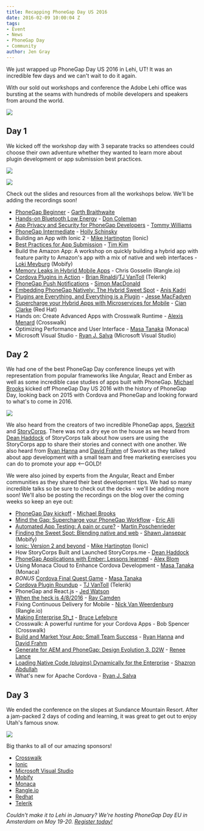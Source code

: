 ```yaml
---
title: Recapping PhoneGap Day US 2016
date: 2016-02-09 10:00:04 Z
tags:
- Event
- News
- PhoneGap Day
- Community
author: Jen Gray
---
```


We just wrapped up PhoneGap Day US 2016 in Lehi, UT! It was an incredible few days and we can't wait to do it again.

With our sold out workshops and conference the Adobe Lehi office was bursting at the seams with hundreds of mobile developers and speakers from around the world.

![](/blog/uploads/2016-02/pgd5.jpg)

## Day 1

We kicked off the workshop day with 3 separate tracks so attendees could choose their own adventure whether they wanted to learn more about plugin development or app submission best practices.

![](/blog/uploads/2016-02/pgd3.jpg)

![](/blog/uploads/2016-02/pgd2.jpg)

Check out the slides and resources from all the workshops below. We'll be adding the recordings soon!

- [PhoneGap Beginner](https://github.com/garthdb/phonegap-day-workshop-beginner/wiki) - [Garth Braithwaite](https://twitter.com/GarthDB)
- [Hands-on Bluetooth Low Energy](http://don.github.io/slides/2016-01-28-phonegap-day/#/) - [Don Coleman](https://twitter.com/doncoleman)
- [App Privacy and Security for PhoneGap Developers](http://devgeeks.github.io/pixfor-vulnerable/assets/player/KeynoteDHTMLPlayer.html#0) - [Tommy Williams](https://twitter.com/theRealDevgeeks)
- [PhoneGap Intermediate](http://hollyschinsky.github.io/spotify-browser/) - [Holly Schinsky](https://twitter.com/devgirlFL)
- Building an App with Ionic 2 - [Mike Hartington](https://twitter.com/mhartington) (Ionic)
- [Best Practices for App Submission](https://github.com/timkim/phonegap-day-workshop-app-submission/wiki) - [Tim Kim](https://twitter.com/timkim)
- Build the Amazon App: A workshop on quickly building a hybrid app with feature parity to Amazon's app with a mix of native and web interfaces - [Loki Meyburg](https://twitter.com/LokiMeyburg) (Mobify)
- [Memory Leaks in Hybrid Mobile Apps](https://docs.google.com/presentation/d/1xtbJzqopuDTxBSOuU1ZgK1TjPExuRWXsVqyjC2N_QOw/edit#slide=id.p) - Chris Gosselin (Rangle.io)
- [Cordova Plugins in Action](https://github.com/remotesynth/pluginSampleApp) - [Brian Rinaldi](https://twitter.com/remotesynth)/[TJ VanToll](https://twitter.com/tjvantoll) (Telerik)
- [PhoneGap Push Notifications](http://macdonst.github.io/push-workshop/) - [Simon MacDonald](https://twitter.com/macdonst)
- [Embedding PhoneGap Natively: The Hybrid Sweet Spot](https://github.com/imhotep/InstaSnap) - [Anis Kadri](https://twitter.com/aniskadri)
- [Plugins are Everything, and Everything is a Plugin](http://purplecabbage.github.io/slides/pgd16Plugins/index.html#/) - [Jesse MacFadyen](https://twitter.com/purplecabbage)
- [Supercharge your Hybrid Apps with Microservices for Mobile](https://rawgit.com/cianclarke/cefb9d15ce0caadc923a/raw/5f2db2b6e1f37a623b7f6e9bd0f47fd83aad2bb2/index.html) - [Cian Clarke](https://twitter.com/cianclarke) (Red Hat)
- Hands on: Create Advanced Apps with Crosswalk Runtime - [Alexis Menard](https://twitter.com/darktears) (Crosswalk)
- Optimizing Performance and User Interface - [Masa Tanaka](https://twitter.com/massie) (Monaca)
- Microsoft Visual Studio - [Ryan J. Salva](https://twitter.com/ryanjsalva) (Microsoft Visual Studio)

## Day 2

We had one of the best PhoneGap Day conference lineups yet with representation from popular frameworks like Angular, React and Ember as well as some incredible case studies of apps built with PhoneGap. [Michael Brooks](https://twitter.com/mwbrooks) kicked off PhoneGap Day US 2016 with the history of PhoneGap Day, looking back on 2015 with Cordova and PhoneGap and looking forward to what's to come in 2016.

![](/blog/uploads/2016-02/pgd4.jpg)

We also heard from the creators of two incredible PhoneGap apps, [Sworkit](http://sworkit.com/) and [StoryCorps](https://storycorps.org/). There was not a dry eye on the house as we heard from [Dean Haddock](https://twitter.com/systemconscious) of StoryCorps talk about how users are using the StoryCorps app to share their stories and connect with one another. We also heard from [Ryan Hanna](https://twitter.com/heryandotus) and [David Frahm](https://twitter.com/davidfrahm) of Sworkit as they talked about app development with a small team and free marketing exercises you can do to promote your app <--GOLD!

We were also joined by experts from the Angular, React and Ember communities as they shared their best development tips. We had so many incredible talks so be sure to check out the decks - we'll be adding more soon! We'll also be posting the recordings on the blog over the coming weeks so keep an eye out:

- [PhoneGap Day kickoff](http://michaelbrooks.ca/deck/2016-01-29-pgday-us/2016-01-29-phonegap-day-us.pdf) - [Michael Brooks](https://twitter.com/mwbrooks)
- [Mind the Gap: Supercharge your PhoneGap Workflow](https://speakerdeck.com/ericalli/supercharge-your-phonegap-workflow) - [Eric Alli](https://twitter.com/_ericalli)
- [Automated App Testing: A pain or cure?](http://www.slideshare.net/MartinPoschenrieder/phonegap-cordova-developer-day-automated-app-testing) - [Martin Poschenrieder](https://twitter.com/mposchenrieder)
- [Finding the Sweet Spot: Blending native and web](http://www.slideshare.net/ShawnJansepar/finding-the-sweet-spot-blending-the-best-of-native-and-web) - [Shawn Jansepar](https://twitter.com/shawnjan8) (Mobify)
- [Ionic: Version 2 and beyond](http://slidedeck.io/mhartington/ionic-v2-and-beyond) - [Mike Hartington](https://twitter.com/mhartington) (Ionic)
- How StoryCorps Built and Launched StoryCorps.me - [Dean Haddock](https://twitter.com/systemconscious)
- [PhoneGap Applications with Ember: Lessons learned](http://www.slideshare.net/AlexBlom/phonegap-day-2016-emberjs-hybrid-apps-tips) - [Alex Blom](https://twitter.com/AlexBlom)
- Using Monaca Cloud to Enhance Cordova Development - [Masa Tanaka](https://twitter.com/massie) (Monaca)
- *BONUS* [Cordova Final Quest Game](https://github.com/masahirotanaka/cordova-final-quest) - [Masa Tanaka](https://twitter.com/massie)
- [Cordova Plugin Roundup](https://www.tjvantoll.com/speaking/slides/Cordova-Plugin-Roundup/Lehi/cordova-plugin-roundup.pdf) - [TJ VanToll](https://twitter.com/tjvantoll) (Telerik)
- PhoneGap and React.js - [Jed Watson](https://twitter.com/JedWatson)
- [When the heck is 4/8/2016](http://static.raymondcamden.com/enclosures/pgday2016.pdf) - [Ray Camden](https://twitter.com/raymondcamden)
- Fixing Continuous Delivery for Mobile - [Nick Van Weerdenburg](https://twitter.com/n1cholasv) (Rangle.io)
- [Making Enterprise Sh_t](http://brucelefebvre.com/slides/pgday-lehi-2016-enterprise/content/phonegap/pgday-talk/en/home.html#/) - [Bruce Lefebvre](https://twitter.com/brucelefebvre)
- Crosswalk: A powerful runtime for your Cordova Apps - Bob Spencer (Crosswalk)
- [Build and Market Your App: Small Team Success](https://www.dropbox.com/s/nt3yvfivno9z502/SWORKIT-PGDAY-US-2016.pdf) - [Ryan Hanna](https://twitter.com/heryandotus) and [David Frahm](https://twitter.com/davidfrahm)
- [Generate for AEM and PhoneGap: Design Evolution 3. D2W](https://speakerdeck.com/rlance01/design-evolution-3-dot-0-d2w) - [Renee Lance](https://twitter.com/AdobeGeekGirl)
- [Loading Native Code (plugins) Dynamically for the Enterprise](https://github.com/phonegap/native-plugin-sync-demo) - [Shazron Abdullah](https://twitter.com/shazron)
- What's new for Apache Cordova - [Ryan J. Salva](https://twitter.com/ryanjsalva)

## Day 3

We ended the conference on the slopes at Sundance Mountain Resort. After a jam-packed 2 days of coding and learning, it was great to get out to enjoy Utah's famous snow.

![](/blog/uploads/2016-02/pgd6.jpg)

Big thanks to all of our amazing sponsors!

- [Crosswalk](https://crosswalk-project.org/)
- [Ionic](http://ionicframework.com/)
- [Microsoft Visual Studio](https://www.visualstudio.com/)
- [Mobify](http://www.mobify.com/)
- [Monaca](https://monaca.io/)
- [Rangle.io](http://rangle.io/)
- [Redhat](http://www.redhat.com/en)
- [Telerik](http://www.telerik.com/)

*Couldn't make it to Lehi in January? We're hosting PhoneGap Day EU in Amsterdam on May 19-20. [Register today!](http://pgday.phonegap.com/eu2016/)*
